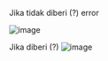 Jika tidak diberi (?) error 

![image](https://user-images.githubusercontent.com/72237675/116207455-183db000-a76a-11eb-8746-da154a74d342.png)

Jika diberi (?)
![image](https://user-images.githubusercontent.com/72237675/116207588-3d322300-a76a-11eb-8407-caf24587f18a.png)
